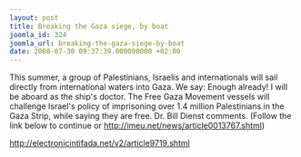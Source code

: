 ```yaml
---
layout: post
title: Breaking the Gaza siege, by boat
joomla_id: 324
joomla_url: breaking-the-gaza-siege-by-boat
date: 2008-07-30 09:37:39.000000000 +02:00
---
```

This summer, a group of Palestinians, Israelis and internationals will sail directly from international waters into Gaza. We say: Enough already! I will be aboard as the ship's doctor. The Free Gaza Movement vessels will challenge Israel's policy of imprisoning over 1.4 million Palestinians in the Gaza Strip, while saying they are free. Dr. Bill Dienst comments. (Follow the link below to continue or <a href="http://imeu.net/news/article0013767.shtml" target="_blank">http://imeu.net/news/article0013767.shtml</a>)<p><a href="http://electronicintifada.net/v2/article9719.shtml">http://electronicintifada.net/v2/article9719.shtml</a></p>
